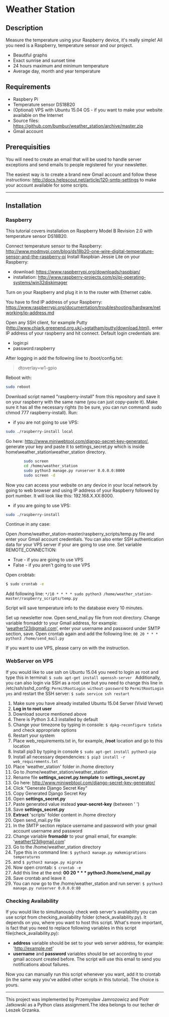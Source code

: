 # Weather Station

## Description
Measure the temperature using your Raspberry device, it's really simple! All you need is a Raspberry, temperature sensor and our project.

  - Beautiful graphs
  - Exact sunrise and sunset time
  - 24 hours maximum and minimum temperature
  - Average day, month and year temperature

## Requirements
- Raspbery Pi 
- Temperature sensor DS18B20
- (Optional) VPS with Ubuntu 15.04 OS - if you want to make your website available on the Internet
- Source files: https://github.com/bumbur/weather_station/archive/master.zip
- Gmail account

## Prerequisities
You will need to create an email that will be used to handle server exceptions and
send emails to people registered for your newsletter.

The easiest way is to create a brand new Gmail account and follow these instructions: http://docs.helpscout.net/article/120-smtp-settings to make your account available for some scripts.

---

## Installation
### Raspberry
This tutorial covers installation on Raspberry Model B Revision 2.0 with temperature sensor DS18B20.

Connect temperature sensor to the Raspberry:
http://www.modmypi.com/blog/ds18b20-one-wire-digital-temperature-sensor-and-the-raspberry-pi
Install Raspbian Jessie Lite on your Raspberry:
- download: https://www.raspberrypi.org/downloads/raspbian/
- installation: http://www.raspberry-projects.com/pi/pi-operating-systems/win32diskimager

Turn on your Raspberry and plug it in to the router with Ethernet cable.

You have to find IP address of your Raspberry: https://www.raspberrypi.org/documentation/troubleshooting/hardware/networking/ip-address.md

Open any SSH client, for example Putty (http://www.chiark.greenend.org.uk/~sgtatham/putty/download.html), enter IP address of your raspberry and hit connect.
Default login credentials are:
- login:pi
- password:raspberry

After logging in add the following line to /boot/config.txt: 
>dtoverlay=w1-gpio

Reboot with:
```sh
sudo reboot
```

Download script named "raspberry-install" from this repository and save it on your raspberry with the same name (you can just copy-paste it).
Make sure it has all the necessary rights (to be sure, you can run command: sudo chmod 777 raspberry-install).
Run:
- if you are not going to use VPS:
```sh
sudo ./raspberry-install local
```
Go here: http://www.miniwebtool.com/django-secret-key-generator/, generate your key and paste it to settings_secret.py which is inside home\weather_station\weather_station directory.

```sh
		sudo screen
		cd /home/weather_station
		sudo python3 manage.py runserver 0.0.0.0:8000
		sudo screen -d
```

Now you can access your website on any device in your local network by going to web browser and using IP address of your Raspberry followed by port number. It will look like this: 192.168.X.XX:8000.

- if you are going to use VPS:
```sh
sudo ./raspberry-install
```

Continue in any case:

Open /home/weather_station-master/raspberry_scripts/temp.py file and enter your Gmail account credentials. You can also enter SSH authentication data for your VPS server if your are going to use one.
Set variable REMOTE_CONNECTION:
- True - if you are going to use VPS
- False - if you aren't going to use VPS


Open crobtab:
```sh
$ sudo crontab -e
```
Add following line:
```*/10 * * * * sudo python3 /home/weather_station-master/raspberry_scripts/temp.py```

Script will save temperature info to the database every 10 minutes.

Set up newsletter now. Open send_mail.py file from root directory. Change variable fromaddr to your Gmail address, for example: ‘weather123@gmail.com’, enter your username and password under SMTP section, save. Open crontab again and add the following line: 
```00 20 * * * python3 /home/send_mail.py```


If you want to use VPS, please carry on with the instruction.

### WebServer on VPS
If you would like to use ssh on Ubuntu 15.04 you need to login as root and type this in terminal: ```$ sudo apt-get install openssh-server ```
Additionally, you can also login via SSH as a root user but you need to change this line in /etc/ssh/sshd_config:
```PermitRootLogin without-password```
to
```PermitRootLogin yes```
and restart the SSH server: ```$ sudo service ssh restart ```

1. Make sure you have already installed Ubuntu 15.04 Server (Vivid Vervet)
2. **Log in to root user**
3. Download source mentioned above
4. There is Python 3.4.3 installed by default 
5. Change your timezone by typing in console: ```$ dpkg-reconfigure tzdata``` and check appropriate options
6. Restart your system
7. Place web_requirements.txt in, for example, **/root** location and go to this location
8. Install pip3 by typing in console ```$ sudo apt-get install python3-pip```
9. Install all necessary dependencies: ```$ pip3 install -r web_requirements.txt```
10. Place 'weather_station' folder in /home directory
11. Go to /home/weather_station/weather_station
12. Rename file **settings_secret.py.template** to **settings_secret.py**
13. Go here: http://www.miniwebtool.com/django-secret-key-generator/
14. Click "Generate Django Secret Key"
15. Copy Generated Django Secret Key
16. Open **settings_secret.py**
17. Paste generated value instead **your-secret-key** (between ' ')
18. Save **settings_secret.py**
19. **Extract** 'scripts' folder content in /home directory
20. Open send_mail.py file
21. In the SMTP section replace username and password with your gmail account username and password
22. Change variable **fromaddr** to your gmail email, for example: 'weather123@gmail.com'
23. Go to the /home/weather_station directory
24. Type this in command line: ```$ python3 manage.py makemigrations temperatures```
25. and ```$ python3 manage.py migrate```
26. Now open crontab: ```$ crontab -e```
27. Add this line at the end: **00 20 * * * python3 /home/send_mail.py**
28. Save crontab and leave it
29. You can now go to the /home/weather_station and run server: ```$ python3 manage.py runserver 0.0.0.0:80```

### Checking Availability
If you would like to simultanously check web server's availability you can use script from checking_availability folder (check_availability.py). It depends on you, where you want to host this script. What's more important, is fact that you need to replace following variables in this script file(check_availability.py):
* **address** variable should be set to your web server address, for example: 'http://example.net'
* **username** and **password** variables should be set according to your gmail account created before. The script will use this email to send you notifications about failures.

Now you can manually run this script whenever you want, add it to crontab (in the same way you've added other scripts in this tutorial). The choice is yours.

---

This project was implemented by Przemysław Jamrozowicz and Piotr Jatkowski as a Python class assignment.The idea belongs to our techer dr Leszek Grzanka.

